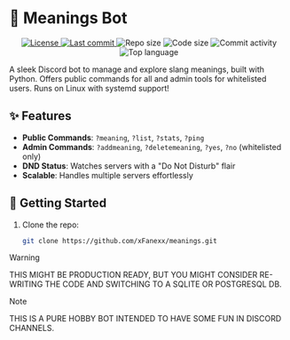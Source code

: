 # 🤖 Meanings Bot

<p align="center">
  <a href="https://github.com/xFanexx/meanings/blob/main/LICENSE">
    <img src="https://img.shields.io/github/license/xFanexx/meanings?color=blue" alt="License">
  </a>
  <a href="https://github.com/xFanexx/meanings/commits/main">
    <img src="https://img.shields.io/github/last-commit/xFanexx/meanings?color=green" alt="Last commit">
  </a>
  <img src="https://img.shields.io/github/repo-size/xFanexx/meanings?color=orange" alt="Repo size">
  <img src="https://img.shields.io/github/languages/code-size/xFanexx/meanings?color=purple" alt="Code size">
  <img src="https://img.shields.io/github/commit-activity/y/xFanexx/meanings" alt="Commit activity">
  <img src="https://img.shields.io/github/languages/top/xFanexx/meanings" alt="Top language">
</p>

A sleek Discord bot to manage and explore slang meanings, built with Python. Offers public commands for all and admin tools for whitelisted users. Runs on Linux with systemd support!

## ✨ Features
- **Public Commands**: `?meaning`, `?list`, `?stats`, `?ping`  
- **Admin Commands**: `?addmeaning`, `?deletemeaning`, `?yes`, `?no` (whitelisted only)  
- **DND Status**: Watches servers with a "Do Not Disturb" flair  
- **Scalable**: Handles multiple servers effortlessly  

## 🚀 Getting Started
1. Clone the repo:
   ```sh
   git clone https://github.com/xFanexx/meanings.git

> [!WARNING]
> THIS MIGHT BE PRODUCTION READY, BUT YOU MIGHT CONSIDER RE-WRITING THE CODE AND SWITCHING TO A SQLITE OR POSTGRESQL DB.

> [!NOTE]
> THIS IS A PURE HOBBY BOT INTENDED TO HAVE SOME FUN IN DISCORD CHANNELS.
